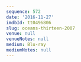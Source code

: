 ```yaml
---
sequence: 572
date: '2016-11-27'
imdbId: tt0496806
slug: oceans-thirteen-2007
venue: null
venueNotes: null
medium: Blu-ray
mediumNotes: null
---
```


